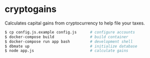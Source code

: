 # cryptogains

Calculates capital gains from cryptocurrency to help file your taxes.

```sh
$ cp config.js.example config.js      # configure accounts
$ docker-compose build                # build container
$ docker-compose run app bash         # development shell
$ dbmate up                           # initialize database
$ node app.js                         # calculate gains
```

